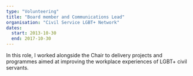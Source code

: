 ```yaml
---
type: "Volunteering"
title: "Board member and Communications Lead"
organisation: "Civil Service LGBT+ Network"
dates:
  start: 2013-10-30
  end: 2017-10-30
---
```


In this role, I worked alongside the Chair to delivery projects and programmes aimed at improving the workplace experiences of LGBT+ civil servants.
